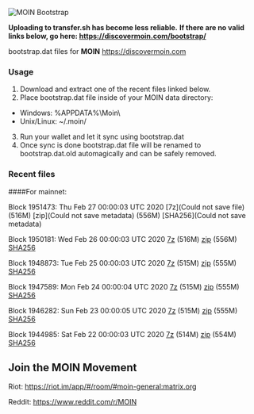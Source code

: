 ![MOIN Bootstrap](https://i.imgur.com/KjM1jMp.jpg)

**Uploading to transfer.sh has become less reliable.**
**If there are no valid links below, go here: https://discovermoin.com/bootstrap/**

bootstrap.dat files for **MOIN** https://discovermoin.com

### Usage

1. Download and extract one of the recent files linked below.
2. Place bootstrap.dat file inside of your MOIN data directory:
 - Windows: %APPDATA%\Moin\
 - Unix/Linux: ~/.moin/
3. Run your wallet and let it sync using bootstrap.dat
4. Once sync is done bootstrap.dat file will be renamed to bootstrap.dat.old automagically and can be safely removed.


### Recent files

####For mainnet:

Block 1951473: Thu Feb 27 00:00:03 UTC 2020 [7z](Could not save file) (516M) [zip](Could not save metadata) (556M) [SHA256](Could not save metadata)

Block 1950181: Wed Feb 26 00:00:03 UTC 2020 [7z]() (516M) [zip]() (556M) [SHA256]()

Block 1948873: Tue Feb 25 00:00:03 UTC 2020 [7z]() (515M) [zip](https://transfer.sh/UwHWw/bootstrap.dat.20200225.zip) (555M) [SHA256](https://transfer.sh/pG8F1/sha256.txt)

Block 1947589: Mon Feb 24 00:00:04 UTC 2020 [7z]() (515M) [zip]() (555M) [SHA256]()

Block 1946282: Sun Feb 23 00:00:05 UTC 2020 [7z]() (515M) [zip]() (555M) [SHA256]()

Block 1944985: Sat Feb 22 00:00:03 UTC 2020 [7z](https://transfer.sh/Vz1Yj/bootstrap.dat.20200222.7z) (514M) [zip](https://transfer.sh/11UhEb/bootstrap.dat.20200222.zip) (554M) [SHA256](https://transfer.sh/rHxKy/sha256.txt)

## Join the MOIN Movement

Riot: https://riot.im/app/#/room/#moin-general:matrix.org

Reddit: https://www.reddit.com/r/MOIN
